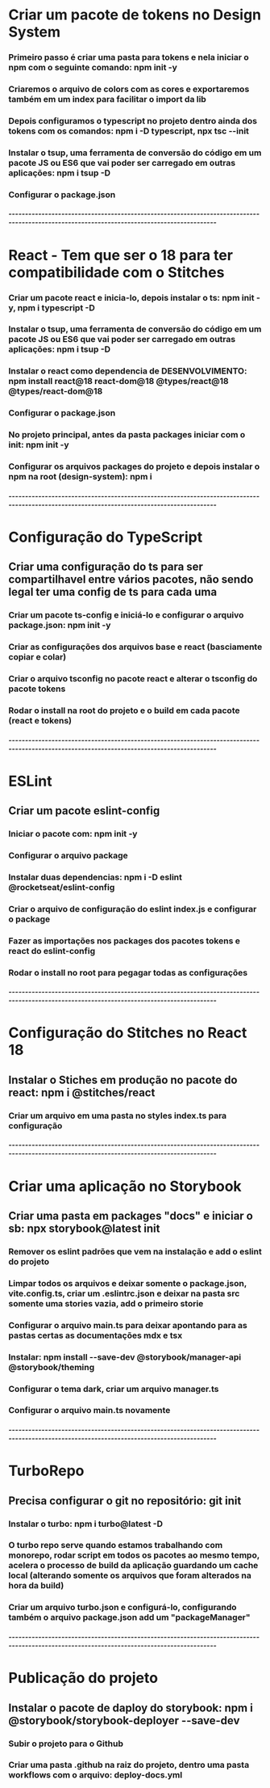 # Criar um pacote de tokens no Design System

### Primeiro passo é criar uma pasta para tokens e nela iniciar o npm com o seguinte comando: npm init -y

### Criaremos o arquivo de colors com as cores e exportaremos também em um index para facilitar o import da lib

### Depois configuramos o typescript no projeto dentro ainda dos tokens com os comandos: npm i -D typescript, npx tsc --init

### Instalar o tsup, uma ferramenta de conversão do código em um pacote JS ou ES6 que vai poder ser carregado em outras aplicações: npm i tsup -D

### Configurar o package.json

##### -------------------------------------------------------------------------------------------------------------------------------------------

# React - Tem que ser o 18 para ter compatibilidade com o Stitches

### Criar um pacote react e inicia-lo, depois instalar o ts: npm init -y, npm i typescript -D

### Instalar o tsup, uma ferramenta de conversão do código em um pacote JS ou ES6 que vai poder ser carregado em outras aplicações: npm i tsup -D

### Instalar o react como dependencia de DESENVOLVIMENTO: npm install react@18 react-dom@18 @types/react@18 @types/react-dom@18

### Configurar o package.json

### No projeto principal, antes da pasta packages iniciar com o init: npm init -y

### Configurar os arquivos packages do projeto e depois instalar o npm na root (design-system): npm i

##### -------------------------------------------------------------------------------------------------------------------------------------------

# Configuração do TypeScript

## Criar uma configuração do ts para ser compartilhavel entre vários pacotes, não sendo legal ter uma config de ts para cada uma

### Criar um pacote ts-config e iniciá-lo e configurar o arquivo package.json: npm init -y

### Criar as configurações dos arquivos base e react (basciamente copiar e colar)

### Criar o arquivo tsconfig no pacote react e alterar o tsconfig do pacote tokens

### Rodar o install na root do projeto e o build em cada pacote (react e tokens)

##### -------------------------------------------------------------------------------------------------------------------------------------------

# ESLint

## Criar um pacote eslint-config

### Iniciar o pacote com: npm init -y

### Configurar o arquivo package

### Instalar duas dependencias: npm i -D eslint @rocketseat/eslint-config

### Criar o arquivo de configuração do eslint index.js e configurar o package

### Fazer as importações nos packages dos pacotes tokens e react do eslint-config

### Rodar o install no root para pegagar todas as configurações

##### -------------------------------------------------------------------------------------------------------------------------------------------

# Configuração do Stitches no React 18

## Instalar o Stiches em produção no pacote do react: npm i @stitches/react

### Criar um arquivo em uma pasta no styles index.ts para configuração

##### -------------------------------------------------------------------------------------------------------------------------------------------

# Criar uma aplicação no Storybook

## Criar uma pasta em packages "docs" e iniciar o sb: npx storybook@latest init

### Remover os eslint padrões que vem na instalação e add o eslint do projeto

### Limpar todos os arquivos e deixar somente o package.json, vite.config.ts, criar um .eslintrc.json e deixar na pasta src somente uma stories vazia, add o primeiro storie

### Configurar o arquivo main.ts para deixar apontando para as pastas certas as documentações mdx e tsx

### Instalar: npm install --save-dev @storybook/manager-api @storybook/theming

### Configurar o tema dark, criar um arquivo manager.ts

### Configurar o arquivo main.ts novamente

##### -------------------------------------------------------------------------------------------------------------------------------------------

# TurboRepo

## Precisa configurar o git no repositório: git init

### Instalar o turbo: npm i turbo@latest -D

### O turbo repo serve quando estamos trabalhando com monorepo, rodar script em todos os pacotes ao mesmo tempo, acelera o processo de build da aplicação guardando um cache local (alterando somente os arquivos que foram alterados na hora da build)

### Criar um arquivo turbo.json e configurá-lo, configurando também o arquivo package.json add um "packageManager"

##### -------------------------------------------------------------------------------------------------------------------------------------------

# Publicação do projeto

## Instalar o pacote de daploy do storybook: npm i @storybook/storybook-deployer --save-dev

### Subir o projeto para o Github

### Criar uma pasta .github na raiz do projeto, dentro uma pasta workflows com o arquivo: deploy-docs.yml
